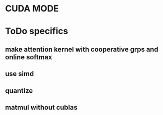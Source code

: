 # CUDA MODE
# ToDo specifics
## make attention kernel with cooperative grps and online softmax
## use simd
## quantize
## matmul without cublas